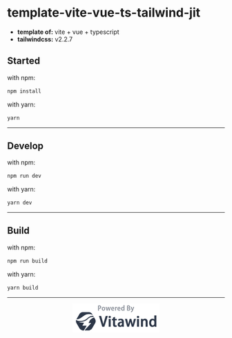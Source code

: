 # template-vite-vue-ts-tailwind-jit

- **template of:** vite + vue + typescript
- **tailwindcss:** v2.2.7

## Started
with npm:
```bash
npm install
```
with yarn:
```bash
yarn
```

---
## Develop
with npm:
```bash
npm run dev
```
with yarn:
```bash
yarn dev
```

---
## Build
with npm:
```bash
npm run build
```
with yarn:
```bash
yarn build
```

---
<p align="center">
<img src="./powered-by-vitawind-bright.png">
</p>
